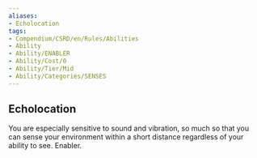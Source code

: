 ```yaml
---
aliases:
- Echolocation
tags:
- Compendium/CSRD/en/Rules/Abilities
- Ability
- Ability/ENABLER
- Ability/Cost/0
- Ability/Tier/Mid
- Ability/Categories/SENSES
---
```


  
## Echolocation  
You are especially sensitive to sound and vibration, so much so that you can sense your environment within a short distance regardless of your ability to see. Enabler. 